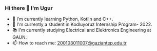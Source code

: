 ### Hi there 👋 I'm Ugur

- 🌱 I’m currently learning Python, Kotlin and C++.
- 🥋 I'm currently a student in Kodluyoruz Internship Program- 2022.
- 📚 I'm currently studying Electrical and Elektronics Engineering at GAUN.
- 📫 How to reach me: 200103011007@gaziantep.edu.tr

<!--
**UgurDemirelll/ugurDemirelll** is a ✨ _special_ ✨ repository because its `README.md` (this file) appears on your GitHub profile.

Here are some ideas to get you started:



-->
